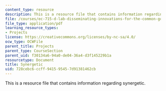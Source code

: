 ```yaml
---
content_type: resource
description: This is a resource file that contains information regarding synergetic.
file: /courses/ec-715-d-lab-disseminating-innovations-for-the-common-good-spring-2007/728cebc6ccff941595457d91381462cb_MITEC_715S07_synergetic.pdf
file_type: application/pdf
learning_resource_types:
- Projects
license: https://creativecommons.org/licenses/by-nc-sa/4.0/
ocw_type: OCWFile
parent_title: Projects
parent_type: CourseSection
parent_uid: f30134a6-94a0-de04-36a4-d3f145229b1a
resourcetype: Document
title: Synergetic
uid: 728cebc6-ccff-9415-9545-7d91381462cb
---
```

This is a resource file that contains information regarding synergetic.